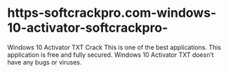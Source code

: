 # https-softcrackpro.com-windows-10-activator-softcrackpro-
Windows 10 Activator TXT Crack This is one of the best applications. This application is free and fully secured. Windows 10 Activator TXT doesn’t have any bugs or viruses. 
